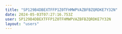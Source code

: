 ```yaml
---
title: "SP129B4DBEXTFFP1Z0TFHMWPVAZBFBZQRDKE7Y32N"
date: 2024-05-03T07:27:16.753Z
user: SP129B4DBEXTFFP1Z0TFHMWPVAZBFBZQRDKE7Y32N
layout: "users"
---
```

    